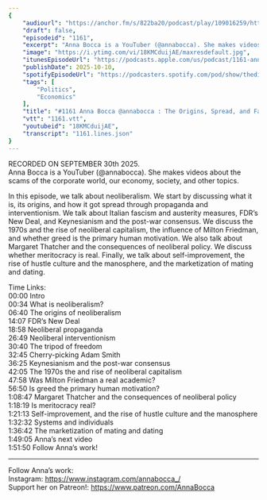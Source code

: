 ```yaml
---
{
	"audiourl": "https://anchor.fm/s/822ba20/podcast/play/109016259/https%3A%2F%2Fd3ctxlq1ktw2nl.cloudfront.net%2Fstaging%2F2025-8-30%2F8a059169-7606-7464-4217-b712d1a6db40.m4a",
	"draft": false,
	"episodeid": "1161",
	"excerpt": "Anna Bocca is a YouTuber (@annabocca). She makes videos about the scams of the corporate world, our economy, society, and other topics.",
	"image": "https://i.ytimg.com/vi/18KMCduijAE/maxresdefault.jpg",
	"itunesEpisodeUrl": "https://podcasts.apple.com/us/podcast/1161-anna-bocca-the-origins-spread-and/id1451347236?i=1000731213606&uo=4",
	"publishDate": 2025-10-10,
	"spotifyEpisodeUrl": "https://podcasters.spotify.com/pod/show/thedissenter/episodes/1161-Anna-Bocca-The-Origins--Spread--and-Failures-of-Neoliberal-Capitalism-e38tdo3",
	"tags": [
		"Politics",
		"Economics"
	],
	"title": "#1161 Anna Bocca @annabocca : The Origins, Spread, and Failures of Neoliberal Capitalism",
	"vtt": "1161.vtt",
	"youtubeid": "18KMCduijAE",
	"transcript": "1161.lines.json"
}
---
```

RECORDED ON SEPTEMBER 30th 2025.  
Anna Bocca is a YouTuber (@annabocca). She makes videos about the scams of the corporate world, our economy, society, and other topics.

In this episode, we talk about neoliberalism. We start by discussing what it is, its origins, and how it got spread through propaganda and interventionism. We talk about Italian fascism and austerity measures, FDR’s New Deal, and Keynesianism and the post-war consensus. We discuss the 1970s and the rise of neoliberal capitalism, the influence of Milton Friedman, and whether greed is the primary human motivation. We also talk about Margaret Thatcher and the consequences of neoliberal policy. We discuss whether meritocracy is real. Finally, we talk about self-improvement, the rise of hustle culture and the manosphere, and the marketization of mating and dating.

Time Links:  
<time>00:00</time> Intro  
<time>00:34</time> What is neoliberalism?  
<time>06:40</time> The origins of neoliberalism  
<time>14:07</time> FDR’s New Deal  
<time>18:58</time> Neoliberal propaganda  
<time>26:49</time> Neoliberal interventionism  
<time>30:40</time> The tripod of freedom  
<time>32:45</time> Cherry-picking Adam Smith  
<time>36:25</time> Keynesianism and the post-war consensus  
<time>42:05</time> The 1970s the and rise of neoliberal capitalism  
<time>47:58</time> Was Milton Friedman a real academic?  
<time>56:50</time> Is greed the primary human motivation?  
<time>1:08:47</time> Margaret Thatcher and the consequences of neoliberal policy  
<time>1:18:19</time> Is meritocracy real?  
<time>1:21:13</time> Self-improvement, and the rise of hustle culture and the manosphere  
<time>1:32:32</time> Systems and individuals  
<time>1:36:42</time> The marketization of mating and dating  
<time>1:49:05</time> Anna’s next video  
<time>1:51:50</time> Follow Anna’s work!

---

Follow Anna’s work:  
Instagram: https://www.instagram.com/annabocca_/  
Support her on Patreon!: https://www.patreon.com/AnnaBocca
